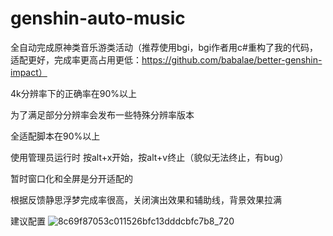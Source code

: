 # genshin-auto-music
全自动完成原神类音乐游类活动（推荐使用bgi，bgi作者用c#重构了我的代码，适配更好，完成率更高占用更低：https://github.com/babalae/better-genshin-impact）

4k分辨率下的正确率在90%以上

为了满足部分分辨率会发布一些特殊分辨率版本

全适配脚本在90%以上

使用管理员运行时 按alt+x开始，按alt+v终止（貌似无法终止，有bug）

暂时窗口化和全屏是分开适配的

根据反馈静思浮梦完成率很高，关闭演出效果和辅助线，背景效果拉满


建议配置
![8c69f87053c011526bfc13dddcbfc7b8_720](https://github.com/DR-lin-eng/genshin-auto-music/assets/52230594/d9e4f595-aeea-4a7a-a3be-8fd7ae77d1f4)

